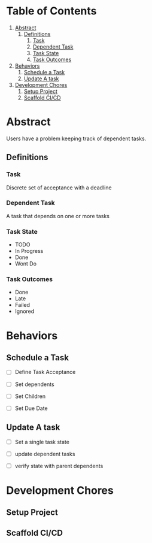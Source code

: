 
# Table of Contents

1.  [Abstract](#org54b8678)
    1.  [Definitions](#orge38c28a)
        1.  [Task](#org11afa5f)
        2.  [Dependent Task](#org453716e)
        3.  [Task State](#org9affd75)
        4.  [Task Outcomes](#orgfb52bbc)
2.  [Behaviors](#org2a340fb)
    1.  [Schedule a Task](#org9225e6d)
    2.  [Update A task](#org0b65772)
3.  [Development Chores](#orgfc41caa)
    1.  [Setup Project](#org5b7abe7)
    2.  [Scaffold CI/CD](#orgf445523)



<a id="org54b8678"></a>

# Abstract

Users have a problem keeping track of dependent tasks.


<a id="orge38c28a"></a>

## Definitions


<a id="org11afa5f"></a>

### Task

Discrete set of acceptance with a deadline


<a id="org453716e"></a>

### Dependent Task

A task that depends on one or more tasks


<a id="org9affd75"></a>

### Task State

-   TODO
-   In Progress
-   Done
-   Wont Do


<a id="orgfb52bbc"></a>

### Task Outcomes

-   Done
-   Late
-   Failed
-   Ignored


<a id="org2a340fb"></a>

# Behaviors


<a id="org9225e6d"></a>

## Schedule a Task

-   [ ] Define Task Acceptance
-   [ ] Set dependents
-   [ ] Set Children
-   [ ] Set Due Date


<a id="org0b65772"></a>

## Update A task

-   [ ] Set a single task state
-   [ ] update dependent tasks
-   [ ] verify state with parent dependents


<a id="orgfc41caa"></a>

# Development Chores


<a id="org5b7abe7"></a>

## Setup Project


<a id="orgf445523"></a>

## Scaffold CI/CD

